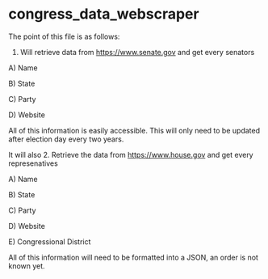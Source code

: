 # congress_data_webscraper

The point of this file is as follows:
1. Will retrieve data from https://www.senate.gov and get every senators

A) Name

B) State

C) Party

D) Website

All of this information is easily accessible. This will only need to be updated after election day every two years.

It will also
2. Retrieve the data from https://www.house.gov and get every represenatives

A) Name

B) State

C) Party

D) Website

E) Congressional District

All of this information will need to be formatted into a JSON, an order is not known yet.
